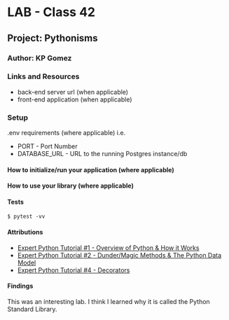 # LAB - Class 42
## Project: Pythonisms
### Author: KP Gomez
### Links and Resources
- back-end server url (when applicable)
- front-end application (when applicable)

### Setup
.env requirements (where applicable)
i.e.

- PORT - Port Number
- DATABASE_URL - URL to the running Postgres instance/db

#### How to initialize/run your application (where applicable)


#### How to use your library (where applicable)

#### Tests
`$ pytest -vv`

#### Attributions
- [Expert Python Tutorial #1 - Overview of Python & How it Works](https://www.youtube.com/watch?v=mclfteWlT2Q&list=PLzMcBGfZo4-kwmIcMDdXSuy_wSqtU-xDP&index=1)
- [Expert Python Tutorial #2 - Dunder/Magic Methods & The Python Data Model](https://www.youtube.com/watch?v=z11P9sojHuM&list=PLzMcBGfZo4-kwmIcMDdXSuy_wSqtU-xDP&index=2)
- [Expert Python Tutorial #4 - Decorators](https://www.youtube.com/watch?v=tfCz563ebsU&list=PLzMcBGfZo4-kwmIcMDdXSuy_wSqtU-xDP&index=4)

#### Findings
This was an interesting lab. I think I learned why it is called the Python Standard Library.